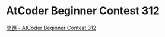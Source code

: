 AtCoder Beginner Contest 312
===

[問題 - AtCoder Beginner Contest 312](https://atcoder.jp/contests/abc312/tasks)
